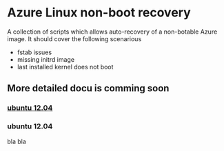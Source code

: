 # Azure Linux non-boot recovery

A collection of scripts which allows auto-recovery of a non-botable Azure image. It should cover the following scenarious
+ fstab issues
+ missing initrd image
+ last installed kernel does not boot

## More detailed docu is comming soon

### [ubuntu 12.04](#ubuntu-12.04)

### ubuntu 12.04
bla
bla
